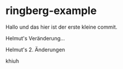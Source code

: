 # ringberg-example

Hallo und das hier ist der erste kleine commit.

Helmut's Veränderung...

Helmut's 2. Änderungen

khiuh
